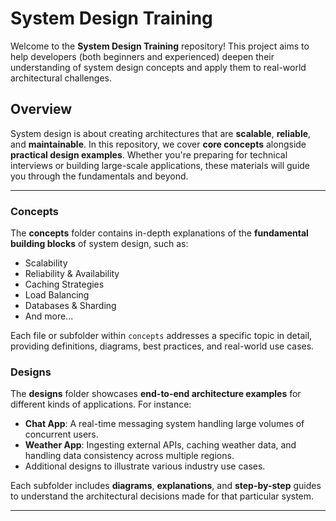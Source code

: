 # System Design Training

Welcome to the **System Design Training** repository! This project aims to help developers (both beginners and experienced) deepen their understanding of system design concepts and apply them to real-world architectural challenges.


## Overview

System design is about creating architectures that are **scalable**, **reliable**, and **maintainable**. In this repository, we cover **core concepts** alongside **practical design examples**. Whether you're preparing for technical interviews or building large-scale applications, these materials will guide you through the fundamentals and beyond.

---

### Concepts

The **concepts** folder contains in-depth explanations of the **fundamental building blocks** of system design, such as:
- Scalability
- Reliability & Availability
- Caching Strategies
- Load Balancing
- Databases & Sharding
- And more...

Each file or subfolder within `concepts` addresses a specific topic in detail, providing definitions, diagrams, best practices, and real-world use cases.

### Designs

The **designs** folder showcases **end-to-end architecture examples** for different kinds of applications. For instance:
- **Chat App**: A real-time messaging system handling large volumes of concurrent users.
- **Weather App**: Ingesting external APIs, caching weather data, and handling data consistency across multiple regions.
- Additional designs to illustrate various industry use cases.

Each subfolder includes **diagrams**, **explanations**, and **step-by-step** guides to understand the architectural decisions made for that particular system.

---


